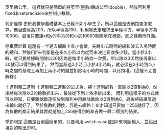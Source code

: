 英里轉公里。
這裡就只是簡單的將英里(整數)轉成公里(double)，然後再利用fixed和setprecision來控制小數點。

判斷座標
由於我數學基礎基本上已經不如小學生了，所以這題是去網路查怎麼算，題目直徑為200，所以半徑為100，利用畢氏定理求出半徑平方，半徑平方為10000，最後只要讓x和y的平方的和小於10000就顯示在裡面，反之就顯示外面。

停車費計算
這題有一半是去網路上查才會做，先將出去時間的總和減去入場時間的總和，然後用if來判斷是在多久小時以內從而來決定要收多少錢，當小於2小時，就只要將總時間除以30(因為是每半小時收一次費，所以除以30)然後再乘以30就可以得到結果了。
然而當超過2小時且小於4小時時，就必須在2小時到4小時之間的基礎上再加上兩小時的錢並扣除兩小時的時間，以此類堆。(這裡不太會解釋:)

十進制轉二進制
十進制轉二進制的公式為，將十進制的數一直除以2直到為0，然後將每次除以2的餘數抓出來，最後從下到上依序排出來。
而利用這樣子的方式就可以得知，只要將餘數逐個放到陣列中再將除數除以2直到為0，最後將結果反過來輸出就好了，至於負數的轉換，我是去網路上查才知道只要加上256就好了，因為負數的顯示結果其實就是加上256後得到的和去做十轉二得到的結果。

季節判定
這題是目前最簡單的，只要利用switch case或是if來判斷輸入，並給出相對的輸出即可。
